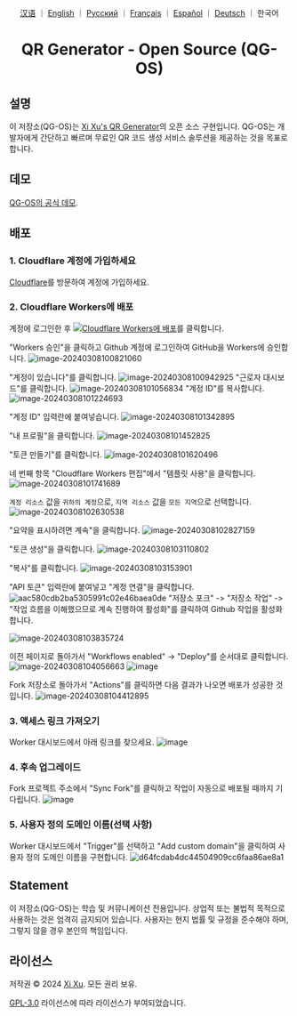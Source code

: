<div align="center">

<a href="README_ZH.md">汉语</a> ｜ <a href="/README.md">English</a> ｜ <a href="README_RU.md">Русский</a> ｜ <a href="README_FR.md">Français</a> ｜ <a href="README_ES.md">Español</a> ｜ <a href="README_DE.md">Deutsch</a> ｜ 한국어

# QR Generator - Open Source (QG-OS)

</div>

## 설명

이 저장소(QG-OS)는 [Xi Xu's QR Generator](https://qr.xi-xu.me)의 오픈 소스 구현입니다. QG-OS는 개발자에게 간단하고 빠르며 무료인 QR 코드 생성 서비스 솔루션을 제공하는 것을 목표로 합니다.

## 데모

[QG-OS의 공식 데모](https://qg-os.xi-xu.me).

## 배포

### 1. Cloudflare 계정에 가입하세요

[Cloudflare](https://dash.cloudflare.com/sign-up)를 방문하여 계정에 가입하세요.

### 2. Cloudflare Workers에 배포

계정에 로그인한 후 [![Cloudflare Workers에 배포](https://deploy.workers.cloudflare.com/button)](https://deploy.workers.cloudflare.com/?url=https://github.com/xixu-me/QR-Generator)를 클릭합니다.

"Workers 승인"을 클릭하고 Github 계정에 로그인하여 GitHub을 Workers에 승인합니다.
![image-20240308100821060](https://github.com/Harry-zklcdc/go-proxy-bingai/assets/21104213/241edb52-b1ef-4a2c-8525-bfa3d148391b)

"계정이 있습니다"를 클릭합니다.
![image-20240308100942925](https://github.com/Harry-zklcdc/go-proxy-bingai/assets/21104213/219fc538-e412-4a52-913c-6c4878d50325) "근로자 대시보드"를 클릭합니다.
![image-20240308101056834](https://github.com/Harry-zklcdc/go-proxy-bingai/assets/21104213/4b4a96be-90b3-40cc-9b50-b214980f2ab2) "계정 ID"를 복사합니다.
![image-20240308101224693](https://github.com/Harry-zklcdc/go-proxy-bingai/assets/21104213/da6f8b64-f6e1-40c0-b812-54f86d8b97c0)

"계정 ID" 입력란에 붙여넣습니다.
![image-20240308101342895](https://github.com/Harry-zklcdc/go-proxy-bingai/assets/21104213/4df45a68-855f-4acd-a9be-6d0da63a49a5)

"내 프로필"을 클릭합니다.
![image-20240308101452825](https://github.com/Harry-zklcdc/go-proxy-bingai/assets/21104213/4d21f38a-f313-4d66-baf9-83ce1df93f02)

"토큰 만들기"를 클릭합니다.
![image-20240308101620496](https://github.com/Harry-zklcdc/go-proxy-bingai/assets/21104213/41e82d1b-27ea-44a0-8cfe-ae66233544ad)

네 번째 항목 "Cloudflare Workers 편집"에서 "템플릿 사용"을 클릭합니다.
![image-20240308101741689](https://github.com/Harry-zklcdc/go-proxy-bingai/assets/21104213/3974817c-2787-4148-95f9-96f58ef78aee)

`계정 리소스` 값을 `귀하의 계정`으로, `지역 리소스` 값을 `모든 지역`으로 선택합니다.
![image-20240308102630538](https://github.com/Harry-zklcdc/go-proxy-bingai/assets/21104213/cd20fa0a-b75d-489d-85c0-49a063abea8a)

"요약을 표시하려면 계속"을 클릭합니다.
![image-20240308102827159](https://github.com/Harry-zklcdc/go-proxy-bingai/assets/21104213/9d91e08b-743b-476a-b74e-5b2f46b97ac2)

"토큰 생성"을 클릭합니다.
![image-20240308103110802](https://github.com/Harry-zklcdc/go-proxy-bingai/assets/21104213/db6cde35-cf88-4fde-a58a-d3b204dabc17)

"복사"를 클릭합니다.
![image-20240308103153901](https://github.com/Harry-zklcdc/go-proxy-bingai/assets/21104213/0309e295-d77a-4d27-918e-706e2169347f)

"API 토큰" 입력란에 붙여넣고 "계정 연결"을 클릭합니다.
![aac580cdb2ba5305991c02e46baea0de](https://github.com/Harry-zklcdc/go-proxy-bingai/assets/21104213/eb3bb593-13df-4a67-976d-4fbb5f369e51) "저장소 포크" -> "저장소 작업" -> "작업 흐름을 이해했으므로 계속 진행하여 활성화"를 클릭하여 Github 작업을 활성화합니다.

![image-20240308103835724](https://github.com/Harry-zklcdc/go-proxy-bingai/assets/21104213/a0d89011-edb5-4622-9bb0-c40f6420e936)

이전 페이지로 돌아가서 "Workflows enabled" -> "Deploy"를 순서대로 클릭합니다.
![image-20240308104056663](https://github.com/Harry-zklcdc/go-proxy-bingai/assets/21104213/d29844b4-6eda-4da1-984c-3f4507e1c213)
![image](https://github.com/Harry-zklcdc/go-proxy-bingai/assets/21104213/63691c2a-b26d-48cd-9c42-6fd74e44694b)

Fork 저장소로 돌아가서 "Actions"를 클릭하면 다음 결과가 나오면 배포가 성공한 것입니다.
![image-20240308104412895](https://github.com/Harry-zklcdc/go-proxy-bingai/assets/21104213/ae35e302-c3cf-4662-badb-926b56b19565)

### 3. 액세스 링크 가져오기

Worker 대시보드에서 아래 링크를 찾으세요.
![image](https://github.com/Harry-zklcdc/go-proxy-bingai/assets/21104213/8fef9dd4-285e-414a-9237-5378e981b96c)

### 4. 후속 업그레이드

Fork 프로젝트 주소에서 "Sync Fork"를 클릭하고 작업이 자동으로 배포될 때까지 기다립니다.
![image](https://github.com/Harry-zklcdc/go-proxy-bingai/assets/21104213/16ca803a-fe4b-431e-97b0-f04b8a217220)

### 5. 사용자 정의 도메인 이름(선택 사항)

Worker 대시보드에서 "Trigger"를 선택하고 "Add custom domain"을 클릭하여 사용자 정의 도메인 이름을 구현합니다.
![d64fcdab4dc44504909cc6faa86ae8a1](https://github.com/Harry-zklcdc/go-proxy-bingai/assets/21104213/6f0de2c5-1dd4-4801-b163-6d485836c73d)

## Statement

이 저장소(QG-OS)는 학습 및 커뮤니케이션 전용입니다. 상업적 또는 불법적 목적으로 사용하는 것은 엄격히 금지되어 있습니다. 사용자는 현지 법률 및 규정을 준수해야 하며, 그렇지 않을 경우 본인의 책임입니다.

## 라이선스

저작권 © 2024 [Xi Xu](https://xi-xu.me). 모든 권리 보유.

[GPL-3.0](https://github.com/xixu-me/QR-Generator/blob/main/LICENSE) 라이선스에 따라 라이선스가 부여되었습니다.
